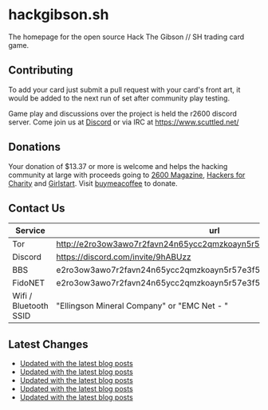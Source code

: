 # hackgibson.sh
The homepage for the open source Hack The Gibson // SH trading card game.


## Contributing

To add your card just submit a pull request with your card's front art, it would be added to the next run of set after community play testing.

Game play and discussions over the project is held the r2600 discord server. Come join us at [Discord](https://discord.com/invite/9hABUzz) or via IRC at https://www.scuttled.net/


## Donations

Your donation of $13.37 or more is welcome and helps the hacking community at large with proceeds going to [2600 Magazine](https://2600.com/), [Hackers for Charity](https://hackersforcharity.org) and [Girlstart](https://girlstart.org).  Visit [buymeacoffee](https://www.buymeacoffee.com/hackgibson.sh) to donate.


## Contact Us

Service | url
-|-
Tor | http://e2ro3ow3awo7r2favn24n65ycc2qmzkoayn5r57e3f56nvjwdcgg32ad.onion
Discord | https://discord.com/invite/9hABUzz
BBS | e2ro3ow3awo7r2favn24n65ycc2qmzkoayn5r57e3f56nvjwdcgg32ad.onion:23
FidoNET | e2ro3ow3awo7r2favn24n65ycc2qmzkoayn5r57e3f56nvjwdcgg32ad.onion:24554
Wifi / Bluetooth SSID | "Ellingson Mineral Company" or "EMC Net - <fidonet address>"

## Latest Changes
<!-- BLOG-POST-LIST:START -->
- [Updated with the latest blog posts](https://github.com/DFW2600/hackgibson.sh/commit/dfe769ecac406f7f2a65ab7438746da0b1d0c8d7)
- [Updated with the latest blog posts](https://github.com/DFW2600/hackgibson.sh/commit/8d56a9730b06f436a28121a8f6bdbd832d87039b)
- [Updated with the latest blog posts](https://github.com/DFW2600/hackgibson.sh/commit/5b1e3d841e87136759408eb9780c3ed13f7c4f56)
- [Updated with the latest blog posts](https://github.com/DFW2600/hackgibson.sh/commit/091f71865628759d53f431caea717b25ac868260)
- [Updated with the latest blog posts](https://github.com/DFW2600/hackgibson.sh/commit/5d801b78bb5b381f1558ca0d97f226eaf1ae6a21)
<!-- BLOG-POST-LIST:END -->
